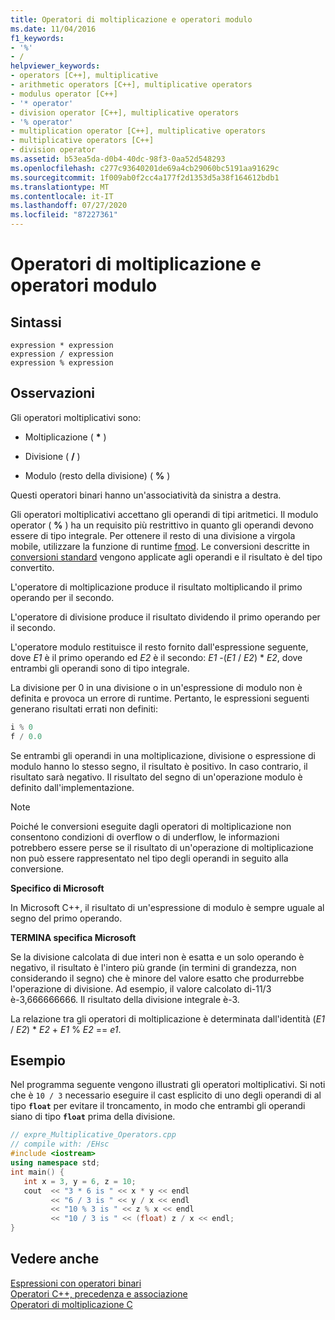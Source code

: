 ```yaml
---
title: Operatori di moltiplicazione e operatori modulo
ms.date: 11/04/2016
f1_keywords:
- '%'
- /
helpviewer_keywords:
- operators [C++], multiplicative
- arithmetic operators [C++], multiplicative operators
- modulus operator [C++]
- '* operator'
- division operator [C++], multiplicative operators
- '% operator'
- multiplication operator [C++], multiplicative operators
- multiplicative operators [C++]
- division operator
ms.assetid: b53ea5da-d0b4-40dc-98f3-0aa52d548293
ms.openlocfilehash: c277c93640201de69a4cb29060bc5191aa91629c
ms.sourcegitcommit: 1f009ab0f2cc4a177f2d1353d5a38f164612bdb1
ms.translationtype: MT
ms.contentlocale: it-IT
ms.lasthandoff: 07/27/2020
ms.locfileid: "87227361"
---
```

# <a name="multiplicative-operators-and-the-modulus-operator"></a>Operatori di moltiplicazione e operatori modulo

## <a name="syntax"></a>Sintassi

```
expression * expression
expression / expression
expression % expression
```

## <a name="remarks"></a>Osservazioni

Gli operatori moltiplicativi sono:

- Moltiplicazione ( <strong>\*</strong> )

- Divisione ( **/** )

- Modulo (resto della divisione) ( **%** )

Questi operatori binari hanno un'associatività da sinistra a destra.

Gli operatori moltiplicativi accettano gli operandi di tipi aritmetici. Il modulo operator ( **%** ) ha un requisito più restrittivo in quanto gli operandi devono essere di tipo integrale. Per ottenere il resto di una divisione a virgola mobile, utilizzare la funzione di runtime [fmod](../c-runtime-library/reference/fmod-fmodf.md). Le conversioni descritte in [conversioni standard](standard-conversions.md) vengono applicate agli operandi e il risultato è del tipo convertito.

L'operatore di moltiplicazione produce il risultato moltiplicando il primo operando per il secondo.

L'operatore di divisione produce il risultato dividendo il primo operando per il secondo.

L'operatore modulo restituisce il resto fornito dall'espressione seguente, dove *E1* è il primo operando ed *E2* è il secondo: *E1* -(*E1*  /  *E2*) \* *E2*, dove entrambi gli operandi sono di tipo integrale.

La divisione per 0 in una divisione o in un'espressione di modulo non è definita e provoca un errore di runtime. Pertanto, le espressioni seguenti generano risultati errati non definiti:

```cpp
i % 0
f / 0.0
```

Se entrambi gli operandi in una moltiplicazione, divisione o espressione di modulo hanno lo stesso segno, il risultato è positivo. In caso contrario, il risultato sarà negativo. Il risultato del segno di un'operazione modulo è definito dall'implementazione.

> [!NOTE]
> Poiché le conversioni eseguite dagli operatori di moltiplicazione non consentono condizioni di overflow o di underflow, le informazioni potrebbero essere perse se il risultato di un'operazione di moltiplicazione non può essere rappresentato nel tipo degli operandi in seguito alla conversione.

**Specifico di Microsoft**

In Microsoft C++, il risultato di un'espressione di modulo è sempre uguale al segno del primo operando.

**TERMINA specifica Microsoft**

Se la divisione calcolata di due interi non è esatta e un solo operando è negativo, il risultato è l'intero più grande (in termini di grandezza, non considerando il segno) che è minore del valore esatto che produrrebbe l'operazione di divisione. Ad esempio, il valore calcolato di-11/3 è-3,666666666. Il risultato della divisione integrale è-3.

La relazione tra gli operatori di moltiplicazione è determinata dall'identità (*E1*  /  *E2*) \* *E2*  +  *E1*  %  *E2*  ==  *e1*.

## <a name="example"></a>Esempio

Nel programma seguente vengono illustrati gli operatori moltiplicativi. Si noti che è `10 / 3` necessario eseguire il cast esplicito di uno degli operandi di al tipo **`float`** per evitare il troncamento, in modo che entrambi gli operandi siano di tipo **`float`** prima della divisione.

```cpp
// expre_Multiplicative_Operators.cpp
// compile with: /EHsc
#include <iostream>
using namespace std;
int main() {
   int x = 3, y = 6, z = 10;
   cout  << "3 * 6 is " << x * y << endl
         << "6 / 3 is " << y / x << endl
         << "10 % 3 is " << z % x << endl
         << "10 / 3 is " << (float) z / x << endl;
}
```

## <a name="see-also"></a>Vedere anche

[Espressioni con operatori binari](../cpp/expressions-with-binary-operators.md)<br/>
[Operatori C++, precedenza e associazione](../cpp/cpp-built-in-operators-precedence-and-associativity.md)<br/>
[Operatori di moltiplicazione C](../c-language/c-multiplicative-operators.md)
